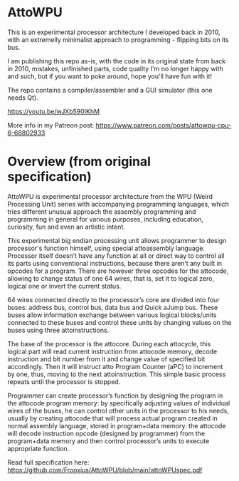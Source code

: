 # AttoWPU
This is an experimental processor architecture I developed back in 2010, with an extremelly minimalist approach to programming - flipping bits on its bus.

I am publishing this repo as-is, with the code in its original state from back in 2010, mistakes, unfinished parts, code quality I'm no longer happy with and such, but if you want to poke around, hope you'll have fun with it!

The repo contains a compiler/assembler and a GUI simulator (this one needs Qt).

https://youtu.be/wJXb590IKhM

More info in my Patreon post: https://www.patreon.com/posts/attowpu-cpu-6-68802933

# Overview (from original specification)

AttoWPU is experimental processor architecture from the WPU (Weird Processing Unit) series with accompanying programming languages, which tries different unusual approach the assembly programming and programming in general for various purposes, including education, curiosity, fun and even an artistic intent.

This experimental big endian processing unit allows programmer to design processor's function himself, using special attoassembly language. Processor itself doesn’t have any function at all or direct way to control all its parts using conventional instructions, because there aren’t any built in opcodes for a program. There are however three opcodes for the attocode, allowing to change status of one 64 wires, that is, set it to logical zero, logical one or invert the current status.

64 wires connected directly to the processor’s core are divided into four buses: address bus, control bus, data bus and Quick aJump bus. These buses allow information exchange between various logical blocks/units connected to these buses and control these units by changing values on the buses using three attoinstructions.

The base of the processor is the attocore. During each attocycle, this logical part will read current instruction from attocode memory, decode instruction and bit number from it and change value of specified bit accordingly. Then it will instruct atto Program Counter (aPC) to increment by one, thus, moving to the next attoinstruction. This simple basic process repeats until the processor is stopped.

Programmer can create processor’s function by designing the program in the attocode program memory: by specifically adjusting values of individual wires of the buses, he can control other units in the processor to his needs, usually by creating attocode that will process actual program created in normal assembly language, stored in program+data memory: the attocode will decode instruction opcode (designed by programmer) from the program+data memory and then control processor’s units to execute appropriate function.

Read full specification here: https://github.com/Frooxius/AttoWPU/blob/main/attoWPUspec.pdf
